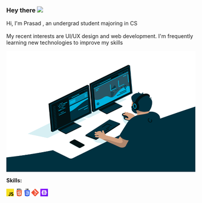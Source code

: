 ### Hey there <img src="https://media.giphy.com/media/hvRJCLFzcasrR4ia7z/giphy.gif" width="25px">


 Hi, I'm Prasad , an undergrad student majoring in CS <br>
<br>
 My recent interests are UI/UX design and web development. I'm frequently learning new technologies to improve my skills


<img align="center" alt="GIF" src="./img/code.gif" width="500" height="320" />
  
  
**Skills:**  

<code><img height="20" src="./img/js.png"></code>
<code><img height="20" src="./img/html.png"></code>
<code><img height="20" src="./img/css.png"></code>
<code><img height="20" src="./img/git.png"></code>
<code><img height="20" src="./img/bootstrap.jpg"></code>



